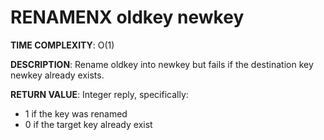 # RENAMENX oldkey newkey #

**TIME COMPLEXITY**:
O(1)

**DESCRIPTION**:
Rename oldkey into newkey but fails if the destination key newkey already exists.

**RETURN VALUE**:
Integer reply, specifically:

* 1 if the key was renamed
* 0 if the target key already exist

